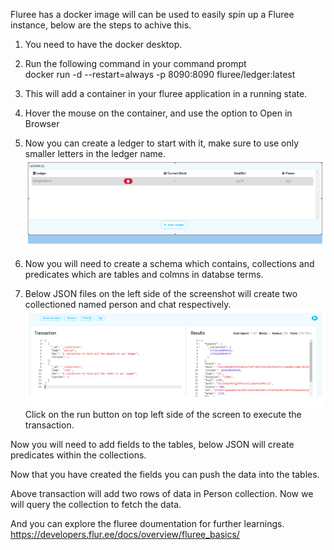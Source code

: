 
Fluree has a docker image will can be used to easily spin up a Fluree instance, below are the steps to achive this.  

1.  You need to have the docker desktop.  
2.  Run the following command in your command prompt   
        docker run -d --restart=always -p 8090:8090 fluree/ledger:latest  
3.  This will add a container in your fluree application in a running state.  
4.  Hover the mouse on the container, and use the option to Open in Browser    
5.  Now you can create a ledger to start with it, make sure to use only smaller letters in the ledger name.  
    ![Screenshot](../Fluree/imgs/createLedger.PNG)

6.  Now you will need to create a schema which contains, collections and predicates which are tables and colmns in databse terms.  
7.  Below JSON files on the left side of the screenshot will create two collectioned named person and chat respectively. 
    ![Screenshot](../Fluree/imgs/createCollections.PNG)
    Click on the run button on top left side of the screen to execute the transaction. 

 

Now you will need to add fields to the tables, below JSON will create predicates within the collections.
 

Now that you have created the fields you can push the data into the tables.
 

Above transaction will add two rows of data in Person collection.
Now we will query the collection to fetch the data. 
 

And you can explore the fluree doumentation for further learnings. 
https://developers.flur.ee/docs/overview/fluree_basics/
